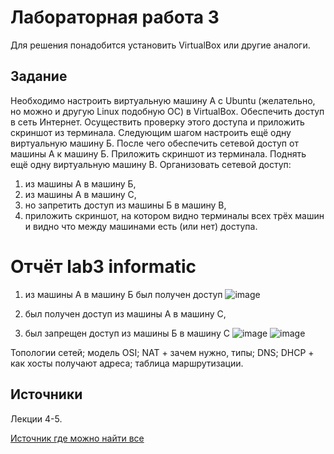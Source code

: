 # Лабораторная работа 3

Для решения понадобится установить VirtualBox или другие аналоги.

## Задание

Необходимо настроить виртуальную машину А с Ubuntu (желательно, но можно и другую Linux подобную ОС) в VirtualBox.
Обеспечить доступ в сеть Интернет. Осуществить проверку этого доступа и приложить скриншот из терминала.
Следующим шагом настроить ещё одну виртуальную машину Б.
После чего обеспечить сетевой доступ от машины А к машину Б. Приложить скриншот из терминала.
Поднять ещё одну виртуальную машину В. Организовать сетевой доступ:

1. из машины А в машину Б,
2. из машины А в машину C,
3. но запретить доступ из машины Б в машину В,
4. приложить скриншот, на котором видно терминалы всех трёх машин и видно что между машинами есть (или нет) доступа.

# Отчёт lab3 informatic
1. из машины А в машину Б был получен доступ
   ![image](https://github.com/user-attachments/assets/59d9ae6c-661d-4bfe-8bc7-b6f8a5049f1c)
2. был получен доступ из машины А в машину C,

3. был запрещен доступ из машины Б в машину С
   ![image](https://github.com/user-attachments/assets/235bcc1f-d0b2-4c45-b1e2-abeaa0e117b5)
   ![image](https://github.com/user-attachments/assets/1521b83b-0ef6-4145-8ee6-8b9b4bab77d9)

 

Топологии сетей; модель OSI; NAT + зачем нужно, типы; DNS; DHCP + как хосты получают адреса; таблица маршрутизации.

## Источники

Лекции 4-5.

[Источник где можно найти все](https://google.com)
